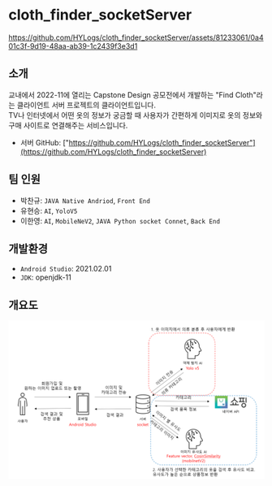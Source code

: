# cloth_finder_socketServer
https://github.com/HYLogs/cloth_finder_socketServer/assets/81233061/0a401c3f-9d19-48aa-ab39-1c2439f3e3d1
  

## 소개
교내에서 2022-11에 열리는 Capstone Design 공모전에서 개발하는 "Find Cloth"라는 클라이언트 서버 프로젝트의 클라이언트입니다.      
TV나 인터넷에서 어떤 옷의 정보가 궁금할 때 사용자가 간편하게 이미지로 옷의 정보와 구매 사이트로 연결해주는 서비스입니다.   

- 서버 GitHub: ["https://github.com/HYLogs/cloth_finder_socketServer"](https://github.com/HYLogs/cloth_finder_socketServer)

## 팀 인원
- 박찬규: `JAVA Native Andriod`, `Front End`
- 유현승: `AI`, `YoloV5`
- 이한영: `AI`, `MobileNeV2`, `JAVA Python socket Connet`, `Back End`
 
## 개발환경
- `Android Studio`: 2021.02.01
- `JDK`: openjdk-11

## 개요도
!["result/개요도.png"](result/개요도.png)